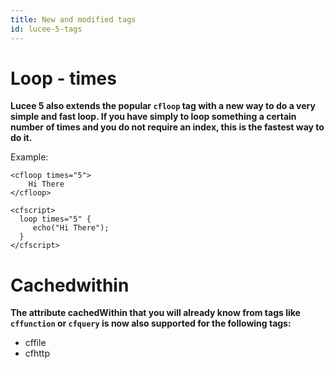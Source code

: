 ```yaml
---
title: New and modified tags
id: lucee-5-tags
---
```


# Loop - times #

**Lucee 5 also extends the popular `cfloop` tag with a new way to do a very simple and fast loop. If you have simply to loop something a certain number of times and you do not require an index, this is the fastest way to do it.**

Example:

```lucee
<cfloop times="5">
    Hi There
</cfloop>

<cfscript>
  loop times="5" {
     echo("Hi There");
  }
</cfscript>
```

# Cachedwithin #

**The attribute cachedWithin that you will already know from tags like `cffunction` or `cfquery` is now also supported for the following tags:**

* cffile
* cfhttp
